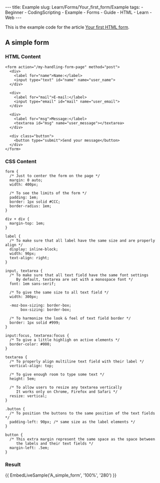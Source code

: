 --- title: Example slug: Learn/Forms/Your\_first\_form/Example tags: - Beginner - CodingScripting - Example - Forms - Guide - HTML - Learn - Web ---

This is the example code for the article [Your first HTML form](/en-US/docs/Learn/Forms/Your_first_form).

A simple form
-------------

### HTML Content

    <form action="/my-handling-form-page" method="post">
      <div>
        <label for="name">Name:</label>
        <input type="text" id="name" name="user_name">
      </div>

      <div>
        <label for="mail">E-mail:</label>
        <input type="email" id="mail" name="user_email">
      </div>

      <div>
        <label for="msg">Message:</label>
        <textarea id="msg" name="user_message"></textarea>
      </div>

      <div class="button">
        <button type="submit">Send your message</button>
      </div>
    </form>

### CSS Content

    form {
      /* Just to center the form on the page */
      margin: 0 auto;
      width: 400px;

      /* To see the limits of the form */
      padding: 1em;
      border: 1px solid #CCC;
      border-radius: 1em;
    }

    div + div {
      margin-top: 1em;
    }

    label {
      /* To make sure that all label have the same size and are properly align */
      display: inline-block;
      width: 90px;
      text-align: right;
    }

    input, textarea {
      /* To make sure that all text field have the same font settings
         By default, textarea are set with a monospace font */
      font: 1em sans-serif;

      /* To give the same size to all text field */
      width: 300px;

      -moz-box-sizing: border-box;
           box-sizing: border-box;

      /* To harmonize the look & feel of text field border */
      border: 1px solid #999;
    }

    input:focus, textarea:focus {
      /* To give a little highligh on active elements */
      border-color: #000;
    }

    textarea {
      /* To properly align multiline text field with their label */
      vertical-align: top;

      /* To give enough room to type some text */
      height: 5em;

      /* To allow users to resize any textarea vertically
         It works only on Chrome, Firefox and Safari */
      resize: vertical;
    }

    .button {
      /* To position the buttons to the same position of the text fields */
      padding-left: 90px; /* same size as the label elements */
    }

    button {
      /* This extra margin represent the same space as the space between
         the labels and their text fields */
      margin-left: .5em;
    }

### Result

{{ EmbedLiveSample('A\_simple\_form', '100%', '280') }}
